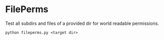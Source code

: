 # FilePerms
Test all subdirs and files of a provided dir for world readable permissions.

```python fileperms.py <target dir>```
